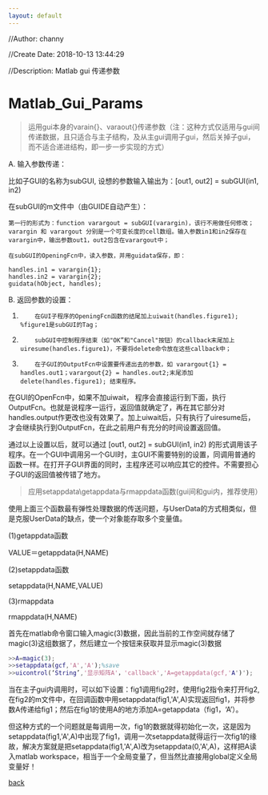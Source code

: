 ```yaml
---
layout: default
---
```


//Author: channy

//Create Date: 2018-10-13 13:44:29

//Description: Matlab gui 传递参数

# Matlab_Gui_Params

> 运用gui本身的varain{}、varaout{}传递参数（注：这种方式仅适用与gui间传递数据，且只适合与主子结构，及从主gui调用子gui，然后关掉子gui，而不适合递进结构，即一步一步实现的方式）

A.        输入参数传递：

比如子GUI的名称为subGUI, 设想的参数输入输出为：[out1, out2] = subGUI(in1, in2)

在subGUI的m文件中（由GUIDE自动产生）：

	第一行的形式为：function varargout = subGUI(varargin)，该行不用做任何修改；varargin 和 varargout 分别是一个可变长度的cell数组。输入参数in1和in2保存在varargin中，输出参数out1，out2包含在varargout中；

	在subGUI的OpeningFcn中，读入参数，并用guidata保存，即：
```
handles.in1 = varargin{1};
handles.in2 = varargin{2};
guidata(hObject, handles);
```

B.        返回参数的设置：

1)         在GUI子程序的OpeningFcn函数的结尾加上uiwait(handles.figure1); %figure1是subGUI的Tag；

2)         subGUI中控制程序结束（如"OK”和"Cancel"按钮）的callback末尾加上uiresume(handles.figure1)，不要将delete命令放在这些callback中；

3)         在子GUI的OutputFcn中设置要传递出去的参数，如 varargout{1} = handles.out1；varargout{2} = handles.out2;末尾添加 delete(handles.figure1); 结束程序。
 
在GUI的OpenFcn中，如果不加uiwait， 程序会直接运行到下面，执行OutputFcn。也就是说程序一运行，返回值就确定了，再在其它部分对handles.output作更改也没有效果了。加上uiwait后，只有执行了uiresume后，才会继续执行到OutputFcn，在此之前用户有充分的时间设置返回值。

通过以上设置以后，就可以通过 [out1, out2] = subGUI(in1, in2) 的形式调用该子程序。在一个GUI中调用另一个GUI时，主GUI不需要特别的设置，同调用普通的函数一样。在打开子GUI界面的同时，主程序还可以响应其它的控件。不需要担心子GUI的返回值被传错了地方。

> 应用setappdata\getappdata与rmappdata函数(gui间和gui内，推荐使用）

使用上面三个函数最有弹性处理数据的传送问题，与UserData的方式相类似，但是克服UserData的缺点，使一个对象能存取多个变量值。

(1)getappdata函数

VALUE＝getappdata(H,NAME)

(2)setappdata函数

setappdata(H,NAME,VALUE)

(3)rmappdata

rmappdata(H,NAME)

首先在matlab命令窗口输入magic(3)数据，因此当前的工作空间就存储了magic(3)这组数据了，然后建立一个按钮来获取并显示magic(3)数据

```matlab
>>A=magic(3);
>>setappdata(gcf,'A','A');%save
>>uicontrol(‘String’,'显示矩阵A'，'callback','A=getappdata(gcf,'A')');
```

当在主子gui内调用时，可以如下设置：fig1调用fig2时，使用fig2指令来打开fig2,
在fig2的m文件中，在回调函数中用setappdata(fig1,'A',A)实现返回fig1，并将参数A传递给fig1；然后在fig1的使用A的地方添加A=getappdata（fig1，‘A’）。

但这种方式的一个问题就是每调用一次，fig1的数据就得初始化一次，这是因为setappdata(fig1,'A',A)中出现了fig1，调用一次setappdata就得运行一次fig1的缘故，解决方案就是把setappdata(fig1,'A',A)改为setappdata(0,'A',A)，这样把A读入matlab workspace，相当于一个全局变量了，但当然比直接用global定义全局变量好！
 
 

[back](./)

